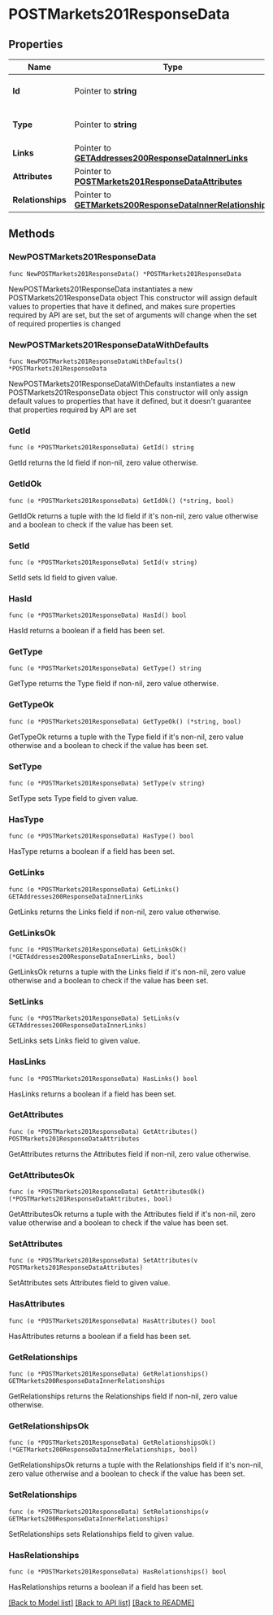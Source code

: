 # POSTMarkets201ResponseData

## Properties

Name | Type | Description | Notes
------------ | ------------- | ------------- | -------------
**Id** | Pointer to **string** | The resource&#39;s id | [optional] 
**Type** | Pointer to **string** | The resource&#39;s type | [optional] [default to "markets"]
**Links** | Pointer to [**GETAddresses200ResponseDataInnerLinks**](GETAddresses200ResponseDataInnerLinks.md) |  | [optional] 
**Attributes** | Pointer to [**POSTMarkets201ResponseDataAttributes**](POSTMarkets201ResponseDataAttributes.md) |  | [optional] 
**Relationships** | Pointer to [**GETMarkets200ResponseDataInnerRelationships**](GETMarkets200ResponseDataInnerRelationships.md) |  | [optional] 

## Methods

### NewPOSTMarkets201ResponseData

`func NewPOSTMarkets201ResponseData() *POSTMarkets201ResponseData`

NewPOSTMarkets201ResponseData instantiates a new POSTMarkets201ResponseData object
This constructor will assign default values to properties that have it defined,
and makes sure properties required by API are set, but the set of arguments
will change when the set of required properties is changed

### NewPOSTMarkets201ResponseDataWithDefaults

`func NewPOSTMarkets201ResponseDataWithDefaults() *POSTMarkets201ResponseData`

NewPOSTMarkets201ResponseDataWithDefaults instantiates a new POSTMarkets201ResponseData object
This constructor will only assign default values to properties that have it defined,
but it doesn't guarantee that properties required by API are set

### GetId

`func (o *POSTMarkets201ResponseData) GetId() string`

GetId returns the Id field if non-nil, zero value otherwise.

### GetIdOk

`func (o *POSTMarkets201ResponseData) GetIdOk() (*string, bool)`

GetIdOk returns a tuple with the Id field if it's non-nil, zero value otherwise
and a boolean to check if the value has been set.

### SetId

`func (o *POSTMarkets201ResponseData) SetId(v string)`

SetId sets Id field to given value.

### HasId

`func (o *POSTMarkets201ResponseData) HasId() bool`

HasId returns a boolean if a field has been set.

### GetType

`func (o *POSTMarkets201ResponseData) GetType() string`

GetType returns the Type field if non-nil, zero value otherwise.

### GetTypeOk

`func (o *POSTMarkets201ResponseData) GetTypeOk() (*string, bool)`

GetTypeOk returns a tuple with the Type field if it's non-nil, zero value otherwise
and a boolean to check if the value has been set.

### SetType

`func (o *POSTMarkets201ResponseData) SetType(v string)`

SetType sets Type field to given value.

### HasType

`func (o *POSTMarkets201ResponseData) HasType() bool`

HasType returns a boolean if a field has been set.

### GetLinks

`func (o *POSTMarkets201ResponseData) GetLinks() GETAddresses200ResponseDataInnerLinks`

GetLinks returns the Links field if non-nil, zero value otherwise.

### GetLinksOk

`func (o *POSTMarkets201ResponseData) GetLinksOk() (*GETAddresses200ResponseDataInnerLinks, bool)`

GetLinksOk returns a tuple with the Links field if it's non-nil, zero value otherwise
and a boolean to check if the value has been set.

### SetLinks

`func (o *POSTMarkets201ResponseData) SetLinks(v GETAddresses200ResponseDataInnerLinks)`

SetLinks sets Links field to given value.

### HasLinks

`func (o *POSTMarkets201ResponseData) HasLinks() bool`

HasLinks returns a boolean if a field has been set.

### GetAttributes

`func (o *POSTMarkets201ResponseData) GetAttributes() POSTMarkets201ResponseDataAttributes`

GetAttributes returns the Attributes field if non-nil, zero value otherwise.

### GetAttributesOk

`func (o *POSTMarkets201ResponseData) GetAttributesOk() (*POSTMarkets201ResponseDataAttributes, bool)`

GetAttributesOk returns a tuple with the Attributes field if it's non-nil, zero value otherwise
and a boolean to check if the value has been set.

### SetAttributes

`func (o *POSTMarkets201ResponseData) SetAttributes(v POSTMarkets201ResponseDataAttributes)`

SetAttributes sets Attributes field to given value.

### HasAttributes

`func (o *POSTMarkets201ResponseData) HasAttributes() bool`

HasAttributes returns a boolean if a field has been set.

### GetRelationships

`func (o *POSTMarkets201ResponseData) GetRelationships() GETMarkets200ResponseDataInnerRelationships`

GetRelationships returns the Relationships field if non-nil, zero value otherwise.

### GetRelationshipsOk

`func (o *POSTMarkets201ResponseData) GetRelationshipsOk() (*GETMarkets200ResponseDataInnerRelationships, bool)`

GetRelationshipsOk returns a tuple with the Relationships field if it's non-nil, zero value otherwise
and a boolean to check if the value has been set.

### SetRelationships

`func (o *POSTMarkets201ResponseData) SetRelationships(v GETMarkets200ResponseDataInnerRelationships)`

SetRelationships sets Relationships field to given value.

### HasRelationships

`func (o *POSTMarkets201ResponseData) HasRelationships() bool`

HasRelationships returns a boolean if a field has been set.


[[Back to Model list]](../README.md#documentation-for-models) [[Back to API list]](../README.md#documentation-for-api-endpoints) [[Back to README]](../README.md)


